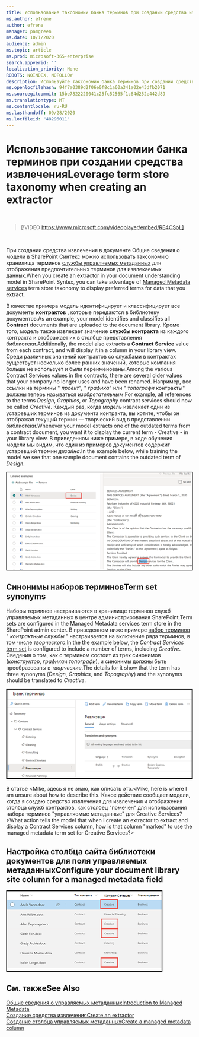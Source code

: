 ```yaml
---
title: Использование таксономии банка терминов при создании средства извлечения
ms.author: efrene
author: efrene
manager: pamgreen
ms.date: 10/1/2020
audience: admin
ms.topic: article
ms.prod: microsoft-365-enterprise
search.appverid: ''
localization_priority: None
ROBOTS: NOINDEX, NOFOLLOW
description: Используйте таксономию банка терминов при создании средства извлечения в документе Общие сведения о модели в Microsoft SharePoint Синтекс.
ms.openlocfilehash: 94f7a0389d2f06e0f8c1a60a341a02e43dfb2071
ms.sourcegitcommit: 15be7822220041c25fc52565f1c64d252e442d89
ms.translationtype: MT
ms.contentlocale: ru-RU
ms.lasthandoff: 09/28/2020
ms.locfileid: "48296011"
---
```

# <a name="leverage-term-store-taxonomy-when-creating-an-extractor"></a><span data-ttu-id="acd3a-103">Использование таксономии банка терминов при создании средства извлечения</span><span class="sxs-lookup"><span data-stu-id="acd3a-103">Leverage term store taxonomy when creating an extractor</span></span>


</br>

> [!VIDEO https://www.microsoft.com/videoplayer/embed/RE4CSoL]

</br>

<span data-ttu-id="acd3a-104">При создании средства извлечения в документе Общие сведения о модели в SharePoint Синтекс можно использовать таксономию хранилища терминов [службы управляемых метаданных](https://docs.microsoft.com/sharepoint/managed-metadata#terms) для отображения предпочтительных терминов для извлекаемых данных.</span><span class="sxs-lookup"><span data-stu-id="acd3a-104">When you create an extractor in your document understanding model in SharePoint Syntex, you can take advantage of [Managed Metadata services](https://docs.microsoft.com/sharepoint/managed-metadata#terms) term store taxonomy to display preferred terms for data that you extract.</span></span>  

<span data-ttu-id="acd3a-105">В качестве примера модель идентифицирует и классифицирует все документы **контрактов** , которые передаются в библиотеку документов.</span><span class="sxs-lookup"><span data-stu-id="acd3a-105">As an example, your model identifies and classifies all **Contract** documents that are uploaded to the document library.</span></span>  <span data-ttu-id="acd3a-106">Кроме того, модель также извлекает значение **службы контракта** из каждого контракта и отображает их в столбце представления библиотеки.</span><span class="sxs-lookup"><span data-stu-id="acd3a-106">Additionally, the model also extracts a **Contract Service** value from each contract, and will display it in a column in your library view.</span></span> <span data-ttu-id="acd3a-107">Среди различных значений контрактов со службами в контрактах существует несколько более ранних значений, которые компания больше не использует и были переименованы.</span><span class="sxs-lookup"><span data-stu-id="acd3a-107">Among the various Contract Services values in the contracts, there are several older values that your company no longer uses and have been renamed.</span></span> <span data-ttu-id="acd3a-108">Например, все ссылки на термины " *проект*", " *графика*" или " *топографи* контракты" должны теперь называться *изобретательным*.</span><span class="sxs-lookup"><span data-stu-id="acd3a-108">For example, all references to the terms *Design*, *Graphics*, or *Topography* contract services should now be called *Creative*.</span></span> <span data-ttu-id="acd3a-109">Каждый раз, когда модель извлекает один из устаревших терминов из документа контракта, вы хотите, чтобы он отображал текущий термин — творческий вид в представлении библиотеки.</span><span class="sxs-lookup"><span data-stu-id="acd3a-109">Whenever your model extracts one of the outdated terms from a contract document, you want it to display the current term - Creative - in your library view.</span></span> <span data-ttu-id="acd3a-110">В приведенном ниже примере, в ходе обучения модели мы видим, что один из примеров документов содержит устаревший термин *дизайна*.</span><span class="sxs-lookup"><span data-stu-id="acd3a-110">In the example below, while training the model we see that one sample document contains the outdated term of *Design*.</span></span>

   ![Банк терминов](../media/content-understanding/design.png)</br>


## <a name="term-set-synonyms"></a><span data-ttu-id="acd3a-112">Синонимы наборов терминов</span><span class="sxs-lookup"><span data-stu-id="acd3a-112">Term set synonyms</span></span> 

<span data-ttu-id="acd3a-113">Наборы терминов настраиваются в хранилище терминов служб управляемых метаданных в центре администрирования SharePoint.</span><span class="sxs-lookup"><span data-stu-id="acd3a-113">Term sets are configured in the Managed Metadata services term store in the SharePoint admin center.</span></span> <span data-ttu-id="acd3a-114">В приведенном ниже примере [набор терминов](https://docs.microsoft.com/sharepoint/managed-metadata#term-set) " *контрактные службы* " настраивается на включение ряда терминов, в том числе *творческого*.</span><span class="sxs-lookup"><span data-stu-id="acd3a-114">In the the example below, the *Contract Services* [term set](https://docs.microsoft.com/sharepoint/managed-metadata#term-set) is configured to include a number of terms, including *Creative*.</span></span>  <span data-ttu-id="acd3a-115">Сведения о том, как с термином состоит из трех синонимов (*конструктор*, *графика*и *топографи*), и синонимы должны быть преобразованы в *творческие*.</span><span class="sxs-lookup"><span data-stu-id="acd3a-115">The details for it show that the term has three synonyms (*Design*, *Graphics*, and *Topography*) and the synonyms should be translated to *Creative*.</span></span>

   ![Набор терминов](../media/content-understanding/term-store.png)</br>

<span data-ttu-id="acd3a-117">В статье <Mike, здесь я не знаю, как описать это.</span><span class="sxs-lookup"><span data-stu-id="acd3a-117"><Mike, here is where I am unsure about how to describe this.</span></span>  <span data-ttu-id="acd3a-118">Какое действие сообщает модели, когда я создаю средство извлечения для извлечения и отображения столбца служб контрактов, как столбец "помечен" для использования набора терминов "управляемые метаданные" для Creative Services? ></span><span class="sxs-lookup"><span data-stu-id="acd3a-118">What action tells the model that when I create an extractor to extract and display a Contract Services column, how is that column "marked" to use the managed metadata term set for Creative Services?></span></span>

## <a name="configure-your-document-library-site-column-for-a-managed-metadata-field"></a><span data-ttu-id="acd3a-119">Настройка столбца сайта библиотеки документов для поля управляемых метаданных</span><span class="sxs-lookup"><span data-stu-id="acd3a-119">Configure your document library site column for a managed metadata field</span></span>


   ![Создание управляемых метаданных](../media/content-understanding/creative.png)</br>

## <a name="see-also"></a><span data-ttu-id="acd3a-121">См. также</span><span class="sxs-lookup"><span data-stu-id="acd3a-121">See Also</span></span>
[<span data-ttu-id="acd3a-122">Общие сведения о управляемых метаданных</span><span class="sxs-lookup"><span data-stu-id="acd3a-122">Introduction to Managed Metadata</span></span>](https://docs.microsoft.com/sharepoint/managed-metadata#terms)</br>
[<span data-ttu-id="acd3a-123">Создание средства извлечения</span><span class="sxs-lookup"><span data-stu-id="acd3a-123">Create an extractor</span></span>](create-an-extractor.md)</br>
[<span data-ttu-id="acd3a-124">Создание столбца управляемых метаданных</span><span class="sxs-lookup"><span data-stu-id="acd3a-124">Create a managed metadata column</span></span>](https://support.microsoft.com/office/create-a-managed-metadata-column-8fad9e35-a618-4400-b3c7-46f02785d27f?redirectSourcePath=%252farticle%252fc2a06717-8105-4aea-890d-3082853ab7b7&ui=en-US&rs=en-US&ad=US)</br>





